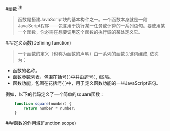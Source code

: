 

#函数 <sup>[注](https://developer.mozilla.org/zh-CN/docs/Web/JavaScript/Guide/Functions)</sup>
>函数是搭建JavaScript块的基本构件之一。一个函数本身就是一段JavaScript程序——包含用于执行某一任务或计算的一系列语句。要使用某一个函数，你必需在想要调用这个函数的执行域的某处定义它。

###定义函数(Defining function)
>一个函数的定义（也称为函数的声明）由一系列的函数关键词组成, 依次为：

- 函数的名称。
- 函数参数列表，包围在括号( )中并由逗号( , )区隔。
- 函数功能，包围在花括号{ }中，用于定义函数功能的一些JavaScript语句。

例如，以下的代码定义了一个简单的square函数：
```JavaScript
	function square(number) {
		return number * number;
	}
```

###函数的作用域(Function scope)


